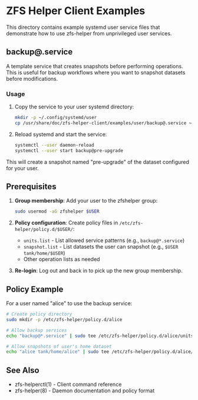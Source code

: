 # ZFS Helper Client Examples

This directory contains example systemd user service files that demonstrate how to use zfs-helper from unprivileged user services.

## backup@.service

A template service that creates snapshots before performing operations. This is useful for backup workflows where you want to snapshot datasets before modifications.

### Usage

1. Copy the service to your user systemd directory:
   ```bash
   mkdir -p ~/.config/systemd/user
   cp /usr/share/doc/zfs-helper-client/examples/user/backup@.service ~/.config/systemd/user/
   ```

2. Reload systemd and start the service:
   ```bash
   systemctl --user daemon-reload
   systemctl --user start backup@pre-upgrade
   ```

This will create a snapshot named "pre-upgrade" of the dataset configured for your user.

## Prerequisites

1. **Group membership**: Add your user to the zfshelper group:
   ```bash
   sudo usermod -aG zfshelper $USER
   ```
   
2. **Policy configuration**: Create policy files in `/etc/zfs-helper/policy.d/$USER/`:
   - `units.list` - List allowed service patterns (e.g., `backup@*.service`)
   - `snapshot.list` - List datasets the user can snapshot (e.g., `$USER tank/home/$USER`)
   - Other operation lists as needed

3. **Re-login**: Log out and back in to pick up the new group membership.

## Policy Example

For a user named "alice" to use the backup service:

```bash
# Create policy directory
sudo mkdir -p /etc/zfs-helper/policy.d/alice

# Allow backup services
echo "backup@*.service" | sudo tee /etc/zfs-helper/policy.d/alice/units.list

# Allow snapshots of user's home dataset
echo "alice tank/home/alice" | sudo tee /etc/zfs-helper/policy.d/alice/snapshot.list
```

## See Also

- zfs-helperctl(1) - Client command reference
- zfs-helper(8) - Daemon documentation and policy format